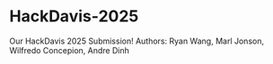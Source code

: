 # HackDavis-2025
Our HackDavis 2025 Submission!
Authors: Ryan Wang, Marl Jonson, Wilfredo Concepion, Andre Dinh